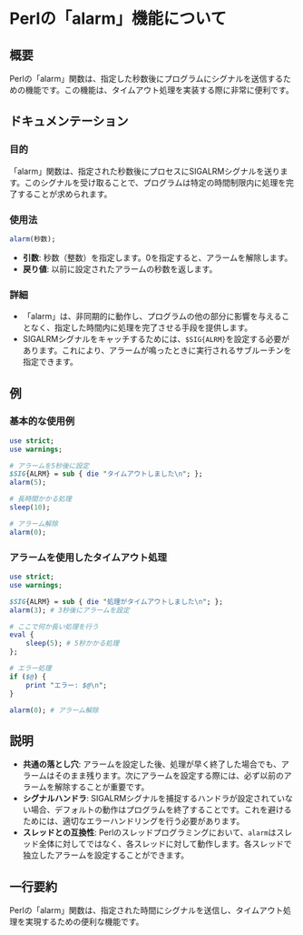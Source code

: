<!--
Meta Description: # Perlの「alarm」機能について ## 概要 Perlの「alarm」関数は、指定した秒数後にプログラムにシグナルを送信するための機能です。この機能は、タイムアウト処理を実装する際に非常に便利です。 ## ドキュメンテーション ### 目的 「alarm」関数は、指定された秒数後にプロセスに...
Meta Keywords: alarm, use, perlの, 関数は, perl
-->

# Perlの「alarm」機能について

## 概要
Perlの「alarm」関数は、指定した秒数後にプログラムにシグナルを送信するための機能です。この機能は、タイムアウト処理を実装する際に非常に便利です。

## ドキュメンテーション
### 目的
「alarm」関数は、指定された秒数後にプロセスにSIGALRMシグナルを送ります。このシグナルを受け取ることで、プログラムは特定の時間制限内に処理を完了することが求められます。

### 使用法
```perl
alarm(秒数);
```
- **引数**: 秒数（整数）を指定します。0を指定すると、アラームを解除します。
- **戻り値**: 以前に設定されたアラームの秒数を返します。

### 詳細
- 「alarm」は、非同期的に動作し、プログラムの他の部分に影響を与えることなく、指定した時間内に処理を完了させる手段を提供します。
- SIGALRMシグナルをキャッチするためには、`$SIG{ALRM}`を設定する必要があります。これにより、アラームが鳴ったときに実行されるサブルーチンを指定できます。

## 例
### 基本的な使用例
```perl
use strict;
use warnings;

# アラームを5秒後に設定
$SIG{ALRM} = sub { die "タイムアウトしました\n"; };
alarm(5);

# 長時間かかる処理
sleep(10);

# アラーム解除
alarm(0);
```

### アラームを使用したタイムアウト処理
```perl
use strict;
use warnings;

$SIG{ALRM} = sub { die "処理がタイムアウトしました\n"; };
alarm(3); # 3秒後にアラームを設定

# ここで何か長い処理を行う
eval {
    sleep(5); # 5秒かかる処理
};

# エラー処理
if ($@) {
    print "エラー: $@\n";
}

alarm(0); # アラーム解除
```

## 説明
- **共通の落とし穴**: アラームを設定した後、処理が早く終了した場合でも、アラームはそのまま残ります。次にアラームを設定する際には、必ず以前のアラームを解除することが重要です。
- **シグナルハンドラ**: SIGALRMシグナルを捕捉するハンドラが設定されていない場合、デフォルトの動作はプログラムを終了することです。これを避けるためには、適切なエラーハンドリングを行う必要があります。
- **スレッドとの互換性**: Perlのスレッドプログラミングにおいて、`alarm`はスレッド全体に対してではなく、各スレッドに対して動作します。各スレッドで独立したアラームを設定することができます。

## 一行要約
Perlの「alarm」関数は、指定された時間にシグナルを送信し、タイムアウト処理を実現するための便利な機能です。